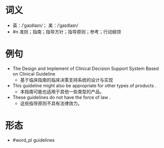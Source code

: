 # 词义
- 英：/ˈɡaɪdlaɪn/； 美：/ˈɡaɪdlaɪn/
- #n 准则；指南；指导方针；指导原则；参考；行动纲领
# 例句
- The Design and Implement of Clinical Decision Support System Based on Clinical Guideline
	- 基于临床指南的临床决策支持系统的设计与实现
- This guideline might also be appropriate for other types of products .
	- 本指南可能也适用于其他一些类型的产品。
- These guidelines do not have the force of law .
	- 这些指导原则不具有法律效力。
# 形态
- #word_pl guidelines
